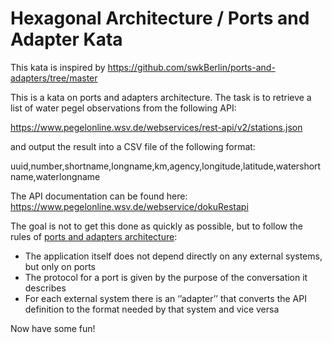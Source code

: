 # Hexagonal Architecture / Ports and Adapter Kata

This kata is inspired by https://github.com/swkBerlin/ports-and-adapters/tree/master

This is a kata on ports and adapters architecture. The task is to retrieve a list of water pegel observations from the following API:

https://www.pegelonline.wsv.de/webservices/rest-api/v2/stations.json

and output the result into a CSV file of the following format:

uuid,number,shortname,longname,km,agency,longitude,latitude,watershortname,waterlongname

The API documentation can be found here: https://www.pegelonline.wsv.de/webservice/dokuRestapi

The goal is not to get this done as quickly as possible, but to follow the rules of
[ports and adapters architecture](http://alistair.cockburn.us/Hexagonal+architecture):
  * The application itself does not depend directly on any external systems, but only on ports
  * The protocol for a port is given by the purpose of the conversation it describes
  * For each external system there is an ‘’adapter’’ that converts the API definition to the format needed by that system and vice versa

Now have some fun!